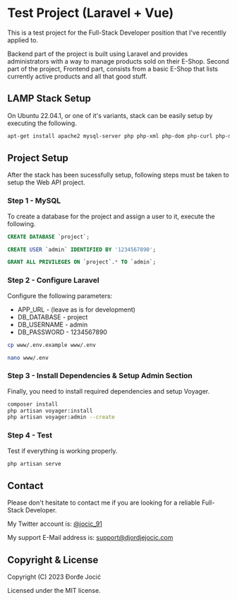 # Test Project (Laravel + Vue)

This is a test project for the Full-Stack Developer position that I've recentlly applied to.

Backend part of the project is built using Laravel and provides administrators with a way to manage products sold on their E-Shop. Second part of the project, Frontend part, consists from a basic E-Shop that lists currently active products and all that good stuff.

## LAMP Stack Setup

On Ubuntu 22.04.1, or one of it's variants, stack can be easily setup by executing the following. 

```sh
apt-get install apache2 mysql-server php php-xml php-dom php-curl php-mysql -y
```

## Project Setup

After the stack has been sucessfully setup, following steps must be taken to setup the Web API project.

### Step 1 - MySQL

To create a database for the project and assign a user to it, execute the following.

```sql
CREATE DATABASE `project`;

CREATE USER `admin` IDENTIFIED BY '1234567890';

GRANT ALL PRIVILEGES ON `project`.* TO `admin`;
```

### Step 2 - Configure Laravel

Configure the following parameters:
*  APP_URL - (leave as is for development)
*  DB_DATABASE - project
*  DB_USERNAME - admin
*  DB_PASSWORD - 1234567890

```bash
cp www/.env.example www/.env

nano www/.env
```

### Step 3 - Install Dependencies & Setup Admin Section

Finally, you need to install required dependencies and setup Voyager.

```bash
composer install
php artisan voyager:install
php artisan voyager:admin --create
```

### Step 4 - Test

Test if everything is working properly.

```bash
php artisan serve
```

## Contact

Please don't hesitate to contact me if you are looking for a reliable Full-Stack Developer.

My Twitter account is: [@jocic_91](https://www.twitter.com/jocic_91)

My support E-Mail address is: [support@djordjejocic.com](mailto:support@djordjejocic.com)

## Copyright & License

Copyright (C) 2023 Đorđe Jocić

Licensed under the MIT license.
